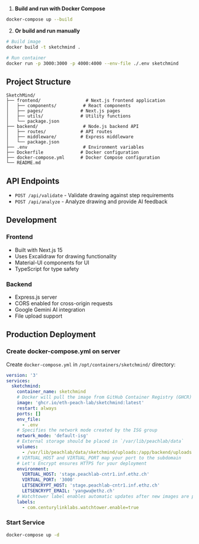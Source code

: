 1. **Build and run with Docker Compose**
```bash
docker-compose up --build
```

2. **Or build and run manually**
```bash
# Build image
docker build -t sketchmind .

# Run container
docker run -p 3000:3000 -p 4000:4000 --env-file ./.env sketchmind
```

## Project Structure

```
SketchMind/
├── frontend/                 # Next.js frontend application
│   ├── components/          # React components
│   ├── pages/              # Next.js pages
│   ├── utils/              # Utility functions
│   └── package.json
├── backend/                 # Node.js backend API
│   ├── routes/             # API routes
│   ├── middleware/         # Express middleware
│   └── package.json
├── .env                     # Environment variables
├── Dockerfile              # Docker configuration
├── docker-compose.yml      # Docker Compose configuration
└── README.md
```

## API Endpoints

- `POST /api/validate` - Validate drawing against step requirements
- `POST /api/analyze` - Analyze drawing and provide AI feedback

## Development

### Frontend
- Built with Next.js 15
- Uses Excalidraw for drawing functionality
- Material-UI components for UI
- TypeScript for type safety

### Backend  
- Express.js server
- CORS enabled for cross-origin requests
- Google Gemini AI integration
- File upload support

## Production Deployment

### Create docker-compose.yml on server

Create `docker-compose.yml` in `/opt/containers/sketchmind/` directory:

```yaml
version: '3'
services:
  sketchmind:
    container_name: sketchmind
    # Docker will pull the image from GitHub Container Registry (GHCR)
    image: 'ghcr.io/eth-peach-lab/sketchmind:latest'
    restart: always
    ports: []
    env_file:
      - .env
    # Specifies the network mode created by the ISG group
    network_mode: 'default-isg'
    # External storage should be placed in `/var/lib/peachlab/data`
    volumes:
      - /var/lib/peachlab/data/sketchmind/uploads:/app/backend/uploads
    # VIRTUAL_HOST and VIRTUAL_PORT map your port to the subdomain
    # Let's Encrypt ensures HTTPS for your deployment
    environment:
      VIRTUAL_HOST: 'stage.peachlab-cntr1.inf.ethz.ch'
      VIRTUAL_PORT: '3000'
      LETSENCRYPT_HOST: 'stage.peachlab-cntr1.inf.ethz.ch'
      LETSENCRYPT_EMAIL: 'yangwu@ethz.ch'
    # Watchtower label enables automatic updates after new images are pushed to GHCR
    labels:
      - com.centurylinklabs.watchtower.enable=true
```

### Start Service

```bash
docker-compose up -d
```



<!-- 
## Getting Started

First, run the development server:

```bash
npm run dev
# or
yarn dev
# or
pnpm dev
# or
bun dev
```

Open [http://localhost:3000](http://localhost:3000) with your browser to see the result.

You can start editing the page by modifying `app/page.tsx`. The page auto-updates as you edit the file.

This project uses [`next/font`](https://nextjs.org/docs/app/building-your-application/optimizing/fonts) to automatically optimize and load [Geist](https://vercel.com/font), a new font family for Vercel.
 -->
